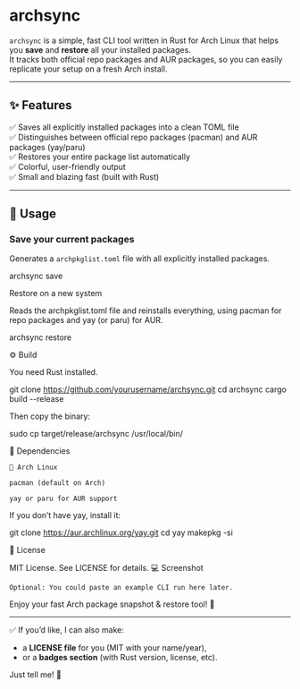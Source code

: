 # archsync

`archsync` is a simple, fast CLI tool written in Rust for Arch Linux that helps you **save** and **restore** all your installed packages.  
It tracks both official repo packages and AUR packages, so you can easily replicate your setup on a fresh Arch install.

---

## ✨ Features

✅ Saves all explicitly installed packages into a clean TOML file  
✅ Distinguishes between official repo packages (pacman) and AUR packages (yay/paru)  
✅ Restores your entire package list automatically  
✅ Colorful, user-friendly output  
✅ Small and blazing fast (built with Rust)

---

## 🚀 Usage

### Save your current packages
Generates a `archpkglist.toml` file with all explicitly installed packages.


archsync save

Restore on a new system

Reads the archpkglist.toml file and reinstalls everything, using pacman for repo packages and yay (or paru) for AUR.

archsync restore

⚙️ Build

You need Rust installed.

git clone https://github.com/yourusername/archsync.git
cd archsync
cargo build --release

Then copy the binary:

sudo cp target/release/archsync /usr/local/bin/

🔗 Dependencies

    🐧 Arch Linux

    pacman (default on Arch)

    yay or paru for AUR support

If you don’t have yay, install it:

git clone https://aur.archlinux.org/yay.git
cd yay
makepkg -si

📝 License

MIT License.
See LICENSE for details.
💻 Screenshot

    Optional: You could paste an example CLI run here later.

Enjoy your fast Arch package snapshot & restore tool! 🎉


---

✅ If you’d like, I can also make:
- a **LICENSE file** for you (MIT with your name/year),
- or a **badges section** (with Rust version, license, etc).

Just tell me! 🚀
